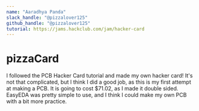 ```yaml
---
name: "Aaradhya Panda"
slack_handle: "@pizzalover125"
github_handle: "@pizzalover125"
tutorial: https://jams.hackclub.com/jam/hacker-card
---
```


# pizzaCard
I followed the PCB Hacker Card tutorial and made my own hacker card! It's not that complicated, but I think I did a good job, as this is my first attempt at making a PCB. It is going to cost $71.02, as I made it double sided. EasyEDA was pretty simple to use, and I think I could make my own PCB with a bit more practice.
